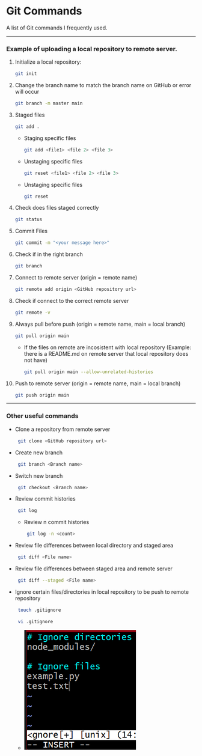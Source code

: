 # Git Commands
A list of Git commands I frequently used.

---

### Example of uploading a local repository to remote server.
  1. Initialize a local repository: 
      ```bash
      git init
      ```
  2.  Change the branch name to match the branch name on GitHub or error will occur
      ```bash
      git branch -m master main
      ``` 
  3.  Staged files
      ```bash
      git add .
      ``` 
      - Staging specific files
        ```bash
        git add <file1> <file 2> <file 3>
        ``` 
      - Unstaging specific files
        ```bash
        git reset <file1> <file 2> <file 3>
        ``` 
      - Unstaging specific files
        ```bash
        git reset
        ``` 
  4.  Check does files staged correctly
      ```bash
      git status
      ``` 
  5.  Commit Files
      ```bash
      git commit -m "<your message here>"
      ``` 
  6.  Check if in the right branch
      ```bash
      git branch
      ``` 
  7.  Connect to remote server (origin = remote name)
      ```bash
      git remote add origin <GitHub repository url>
      ```     
  8.  Check if connect to the correct remote server
      ```bash
      git remote -v
      ```  
  9.  Always pull before push (origin = remote name, main = local branch)
      ```bash
      git pull origin main
      ``` 
      - If the files on remote are incosistent with local repository (Example: there is a README.md on remote server that local repository does not have)
        ```bash
        git pull origin main --allow-unrelated-histories
        ``` 
  10. Push to remote server (origin = remote name, main = local branch)
      ```bash
      git push origin main
      ``` 
---
### Other useful commands
  - Clone a repository from remote server
    ```bash
     git clone <GitHub repository url>
    ``` 
  - Create new branch
    ```bash
     git branch <Branch name>
    ``` 
  - Switch new branch
    ```bash
     git checkout <Branch name>
    ``` 
  - Review commit histories
    ```bash
     git log
    ``` 
    - Review n commit histories
      ```bash
       git log -n <count>
      ``` 
  - Review file differences between local directory and staged area
    ```bash
     git diff <File name>
    ``` 
  - Review file differences between staged area and remote server
    ```bash
     git diff --staged <File name>
    ``` 
  - Ignore certain files/directories in local repository to be push to remote repository
    ```bash
     touch .gitignore
    ``` 
    ```bash
     vi .gitignore
    ``` 
    - ![Image](/images/gitIgnoreTutorial.png)
    
